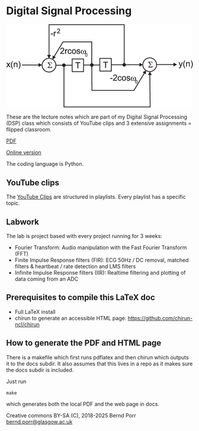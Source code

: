 # Digital Signal Processing

![alt tag](iir_fir_stop.png)

These are the lecture notes which are part of my Digital Signal
Processing (DSP) class which consists of YouTube clips and 3 extensive
assignments = flipped classroom.

[PDF](docs/digital_signal_proce.pdf)

[Online version](https://berndporr.github.io/digital_signal_processing/)

The coding language is Python.

## YouTube clips

The [YouTube Clips](https://www.youtube.com/user/DSPcourse)
are structured in playlists. Every playlist has a specific topic.

## Labwork

The lab is project based with every project running for 3 weeks:

  * Fourier Transform: Audio manipulation with the Fast Fourier Transform (FFT)
  * Finite Impulse Response filters (FIR): ECG 50Hz / DC removal, matched filters & heartbeat / rate detection and LMS filters
  * Infinite Impulse Response filters (IIR): Realtime filtering and plotting of data coming from an ADC

## Prerequisites to compile this LaTeX doc

  - Full LaTeX install
  - chirun to generate an accessible HTML page: https://github.com/chirun-ncl/chirun

## How to generate the PDF and HTML page

There is a makefile which first runs pdflatex and then chirun which outputs it to the docs
subdir. It also assumes that this lives in a repo as it makes sure the docs subdir is included.

Just run
```
make
```
which generates both the local PDF and the web page in docs.

Creative commons BY-SA (C), 2018-2025 Bernd Porr <bernd.porr@glasgow.ac.uk>
